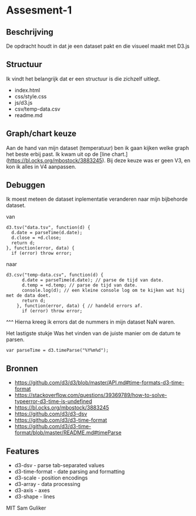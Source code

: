 # Assesment-1

## Beschrijving
De opdracht houdt in dat je een dataset pakt en die visueel maakt met D3.js

## Structuur
Ik vindt het belangrijk dat er een structuur is die zichzelf uitlegt.

* index.html
* css/style.css
* js/d3.js
* csv/temp-data.csv
* readme.md

## Graph/chart keuze
Aan de hand van mijn dataset (temperatuur) ben ik gaan kijken welke
graph het beste erbij past. Ik kwam uit op de [line chart.] (https://bl.ocks.org/mbostock/3883245). Bij deze keuze was er geen V3, en kon ik alles in V4 aanpassen.

## Debuggen
Ik moest meteen de dataset inplementatie veranderen naar mijn bijbehorde dataset.

van
```
d3.tsv("data.tsv", function(d) {
  d.date = parseTime(d.date);
  d.close = +d.close;
  return d;
}, function(error, data) {
  if (error) throw error;
```
naar

```
d3.csv("temp-data.csv", function(d) {
      d.date = parseTime(d.date); // parse de tijd van date.
      d.temp = +d.temp; // parse de tijd van date.
      console.log(d); // een kleine console log om te kijken wat hij met de data doet.
      return d;
    }, function(error, data) { // handeld errors af.
      if (error) throw error;
```

^^^ Hierna kreeg ik errors dat de nummers in mijn dataset NaN waren.

Het lastigste stukje
Was het vinden van de juiste manier om de datum te parsen.
```
var parseTime = d3.timeParse("%Y%m%d");
```

## Bronnen
* https://github.com/d3/d3/blob/master/API.md#time-formats-d3-time-format
* https://stackoverflow.com/questions/39369789/how-to-solve-typeerror-d3-time-is-undefined
* https://bl.ocks.org/mbostock/3883245
* https://github.com/d3/d3-dsv
* https://github.com/d3/d3-time-format
* https://github.com/d3/d3-time-format/blob/master/README.md#timeParse

## Features
* d3-dsv - parse tab-separated values
* d3-time-format - date parsing and formatting
* d3-scale - position encodings
* d3-array - data processing
* d3-axis - axes
* d3-shape - lines

MIT Sam Guliker

